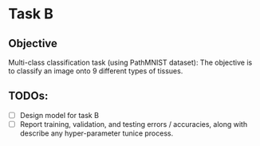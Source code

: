 # Task B

## Objective

Multi-class classification task (using PathMNIST dataset): The objective is
to classify an image onto 9 different types of tissues.

## TODOs:

* [ ] Design model for task B
* [ ] Report training, validation, and testing errors / accuracies, along with describe any hyper-parameter tunice process.